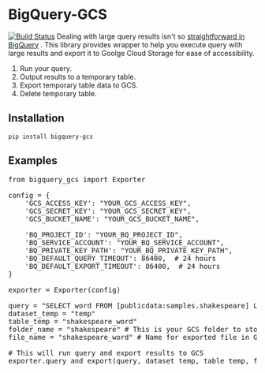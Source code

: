 # BigQuery-GCS
[![Build Status](https://travis-ci.org/pirsquare/BigQuery-GCS.svg?branch=master)](https://travis-ci.org/pirsquare/BigQuery-GCS)
Dealing with large query results isn't so [straightforward in BigQuery](https://cloud.google.com/bigquery/querying-data#largequeryresults) . This library provides wrapper to help you execute query with large results and export it to Goolge Cloud Storage for ease of accessibility. 

1. Run your query.
2. Output results to a temporary table. 
3. Export temporary table data to GCS.
4. Delete temporary table.


## Installation

    pip install bigquery-gcs

## Examples
<pre>
from bigquery_gcs import Exporter

config = {
    'GCS_ACCESS_KEY': "YOUR_GCS_ACCESS_KEY",
    'GCS_SECRET_KEY': "YOUR_GCS_SECRET_KEY",
    'GCS_BUCKET_NAME': "YOUR_GCS_BUCKET_NAME",

    'BQ_PROJECT_ID': "YOUR_BQ_PROJECT_ID",
    'BQ_SERVICE_ACCOUNT': "YOUR_BQ_SERVICE_ACCOUNT",
    'BQ_PRIVATE_KEY_PATH': "YOUR_BQ_PRIVATE_KEY_PATH",
    'BQ_DEFAULT_QUERY_TIMEOUT': 86400,  # 24 hours
    'BQ_DEFAULT_EXPORT_TIMEOUT': 86400,  # 24 hours
}

exporter = Exporter(config)

query = "SELECT word FROM [publicdata:samples.shakespeare] LIMIT 1000"
dataset_temp = "temp"
table_temp = "shakespeare_word"
folder_name = "shakespeare" # This is your GCS folder to store result files
file_name = "shakespeare_word" # Name for exported file in GCS

# This will run query and export results to GCS
exporter.query_and_export(query, dataset_temp, table_temp, folder_name, file_name)
</pre>

